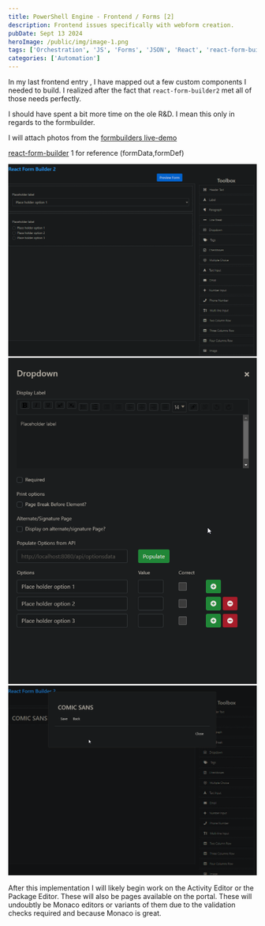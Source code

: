 ```yaml
---
title: PowerShell Engine - Frontend / Forms [2]
description: Frontend issues specifically with webform creation.
pubDate: Sept 13 2024
heroImage: /public/img/image-1.png
tags: ['Orchestration', 'JS', 'Forms', 'JSON', 'React', 'react-form-builder', 'react-form-builder2']
categories: ['Automation']
---
```


In my last frontend entry , I have mapped out a few custom components I needed to build. I realized after the fact that `react-form-builder2` met all of those needs perfectly.

I should have spent a bit more time on the ole R&D. I mean this only in regards to the formbuilder.

I will attach photos from the [formbuilders live-demo](https://kiho.github.io/react-form-builder/)

[react-form-builder](https://github.com/trax-retail/react-form-builder) 1 for reference (formData,formDef)

![alt text](/public/img/image-1.png)
![alt text](/public/img/image.png)
![alt text](/public/img/image-2.png)

After this implementation I will likely begin work on the Activity Editor or the Package Editor. These will also be pages available on the portal. These will undoubtly be Monaco editors or variants of them due to the validation checks required and because Monaco is great.
